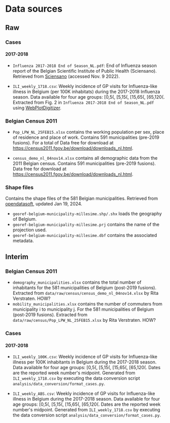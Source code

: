 # Data sources

## Raw

### Cases

#### 2017-2018

+ `Influenza 2017-2018 End of Season_NL.pdf`: End of Influenza season report of the Belgian Scientific Institute of Public Health (Sciensano). Retrieved from [Sciensano](https://www.sciensano.be/sites/default/files/influenza_2017-2018_end_of_season_nl.pdf) (accessed Nov. 9 2022).

+ `ILI_weekly_1718.csv`: Weekly incidence of GP visits for Influenza-like illness in Belgium (per 100K inhabitats) during the 2017-2018 Influenza season. Data available for four age groups: [0,5(, [5,15(, [15,65(, [65,120(. Extracted from Fig. 2 in `Influenza 2017-2018 End of Season_NL.pdf` using [WebPlotDigitizer](https://automeris.io/WebPlotDigitizer/).

### Belgian Census 2011

+ `Pop_LPW_NL_25FEB15.xlsx` contains the working population per sex, place of residence and place of work. Contains 591 municipalities (pre-2019 fusions). For a total of Data free for download at https://census2011.fgov.be/download/downloads_nl.html.

+ `census_demo_nl_04nov14.xlsx` contains all demographic data from the 2011 Belgian census. Contains 591 municipalities (pre-2019 fusions). Data free for download at https://census2011.fgov.be/download/downloads_nl.html.

### Shape files

Contains the shape files of the 581 Belgian municipalities. Retrieved from [opendatasoft](https://public.opendatasoft.com/explore/dataset/georef-belgium-municipality-millesime/map/?disjunctive.mun_off_language&disjunctive.mun_name_fr&disjunctive.mun_name_nl&disjunctive.mun_name_de&disjunctive.reg_name_de&disjunctive.reg_name_nl&disjunctive.reg_name_fr&disjunctive.prov_name_de&disjunctive.prov_name_nl&disjunctive.prov_name_fr&disjunctive.arr_name_de&disjunctive.arr_name_nl&disjunctive.arr_name_fr&sort=year&location=9,50.74775,3.96469&basemap=jawg.light), updated Jan 19, 2024.

+ `georef-belgium-municipality-millesime.shp/.shx` loads the geography of Belgium.
+ `georef-belgium-municipality-millesime.prj` contains the name of the projection used.
+ `georef-belgium-municipality-millesime.dbf` contains the associated metadata.

## Interim

### Belgian Census 2011


+ `demography_municipalities.xlsx` contains the total number of inhabitants for the 581 municipalities of Belgium (post-2019 fusions).  Extracted from `data/raw/census/census_demo_nl_04nov14.xlsx` by Rita Verstraten. HOW?
+ `mobility_municipalities.xlsx` contains the number of commuters from municipality i to municipality j. For the 581 municipalities of Belgium (post-2019 fusions). Extracted from `data/raw/census/Pop_LPW_NL_25FEB15.xlsx` by Rita Verstraten. HOW?

### Cases

#### 2017-2018

+ `ILI_weekly_100K.csv`: Weekly incidence of GP visits for Influenza-like illness per 100K inhabitants in Belgium during the 2017-2018 season. Data available for four age groups: [0,5(, [5,15(, [15,65(, [65,120(. Dates are the reported week number's midpoint. Generated from `ILI_weekly_1718.csv` by executing the data conversion script `analysis/data_conversion/format_cases.py`.

+ `ILI_weekly_ABS.csv`: Weekly incidence of GP visits for Influenza-like illness in Belgium during the 2017-2018 season. Data available for four age groups: [0,5(, [5,15(, [15,65(, [65,120(. Dates are the reported week number's midpoint. Generated from `ILI_weekly_1718.csv` by executing the data conversion script `analysis/data_conversion/format_cases.py`.

